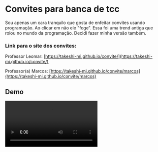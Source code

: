 # Convites para banca de tcc
Sou apenas um cara tranquilo que gosta de enfeitar convites usando programação. 
Ao clicar em não ele "foge". Essa foi uma trend antiga que rolou no mundo da programação. Decidi fazer minha versão também.

### Link para o site dos convites:

Professor Leomar: [https://takeshi-mi.github.io/convite/](https://takeshi-mi.github.io/convite/)


Professor(a) Marcos: [https://takeshi-mi.github.io/convite/marcos](https://takeshi-mi.github.io/convite/marcos)

## Demo
![Demonstração do projeto em vídeo](convite-tcc-site_TQrP6Zey.mp4)
